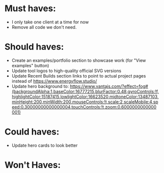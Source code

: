 # Must haves: 

- I only take one client at a time for now 
- Remove all code we don't need. 

# Should haves: 

- Create an examples/portfolio section to showcase work (for "View examples" button)
- Update tool logos to high-quality official SVG versions
- Update Recent Builds section links to point to actual project pages instead of https://www.energyflow.studio/
- Update hero background to: https://www.vantajs.com/?effect=fog#(backgroundAlpha:1,baseColor:16777215,blurFactor:0.48,gyroControls:!f,highlightColor:15187415,lowlightColor:16623520,midtoneColor:13487103,minHeight:200,minWidth:200,mouseControls:!t,scale:2,scaleMobile:4,speed:0.30000000000000004,touchControls:!t,zoom:0.6000000000000001) 

# Could haves: 

- Update hero cards to look better

# Won't Haves: 
